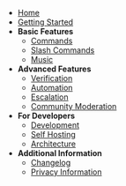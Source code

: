 - [Home](/)
- [Getting Started](Getting-Started.md)
- **Basic Features**
  - [Commands](Commands.md)
  - [Slash Commands](Slash-Commands.md)
  - [Music](Music.md)
- **Advanced Features**
  - [Verification](Verification.md)
  - [Automation](Automation.md)
  - [Escalation](Escalation.md)
  - [Community Moderation](Community-Moderation.md)
- **For Developers**
  - [Development](Development.md)
  - [Self Hosting](Self-Hosting.md)
  - [Architecture](Architecture.md)
- **Additional Information**
  - [Changelog](Changelog.md)
  - [Privacy Information](Privacy.md)
